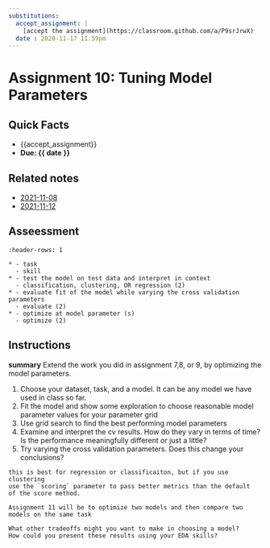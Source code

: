 ```yaml
---
substitutions:
  accept_assignment: |
    [accept the assignment](https://classroom.github.com/a/P9srJrwX)
  date : 2020-11-17 11:59pm
---
```

# Assignment 10: Tuning Model Parameters

## Quick Facts
- {{accept_assignment}}
- __Due: {{ date }}__

## Related notes

- [2021-11-08](../notes/2021-11-08)
- [2021-11-12](../notes/2021-11-12)

## Asseessment
```{list-table} apply SVMs and tune model parameters
:header-rows: 1

* - task
  - skill
* - test the model on test data and interpret in context
  - classification, clustering, OR regression (2)
* - evaluate fit of the model while varying the cross validation parameters
  - evaluate (2)
* - optimize at model parameter (s)
  - optimize (2)
```

## Instructions

**summary** Extend the work you did in assignment 7,8, or 9, by optimizing the model parameters.

1. Choose your dataset, task, and a model. It can be any model we have used in class so far.
1. Fit the model and show some exploration to choose reasonable model parameter values for your parameter grid
1. Use grid search to find the best performing model parameters
1. Examine and interpret the cv results. How do they vary in terms of time? Is the performance meaningfully different or just a little?
1. Try varying the cross validation parameters. Does this change your conclusions?


```{tip}
this is best for regression or classificaiton, but if you use clustering
use the `scoring` parameter to pass better metrics than the default
of the score method.
```

```{hint}
Assignment 11 will be to optimize two models and then compare two models on the same task
```

```{admonition} Thinking Ahead
What other tradeoffs might you want to make in choosing a model?
How could you present these results using your EDA skills?
```
